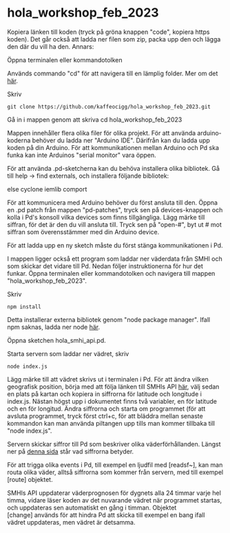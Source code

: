# hola_workshop_feb_2023

Kopiera länken till koden (tryck på gröna knappen "code", kopiera https koden). Det går också att ladda ner filen som zip, packa upp den och lägga den där du vill ha den. Annars: 

Öppna terminalen eller kommandotolken

Används commando "cd" för att navigera till en lämplig folder. Mer om det [här](https://help.ubuntu.com/community/UsingTheTerminal).

Skriv 
```
git clone https://github.com/kaffeocigg/hola_workshop_feb_2023.git
```


Gå in i mappen genom att skriva cd hola_workshop_feb_2023

Mappen innehåller flera olika filer för olika projekt. För att använda arduino-koderna behöver du ladda ner "Arduino IDE". Därifrån kan du ladda upp koden på din Arduino. För att kommunikationen mellan Arduino och Pd ska funka kan inte Arduinos "serial monitor" vara öppen.

För att använda .pd-sketcherna kan du behöva installera olika bibliotek. Gå till help -> find externals, och installera följande bibliotek:

else
cyclone
iemlib
comport

För att kommunicera med Arduino behöver du först ansluta till den. Öppna en .pd patch från mappen "pd-patches", tryck sen på devices-knappen och kolla i Pd's konsoll vilka devices som finns tillgängliga. Lägg märke till siffran, för det är den du vill ansluta till. Tryck sen på "open-#", byt ut # mot siffran som överensstämmer med din Arduino device. 

För att ladda upp en ny sketch måste du först stänga kommunikationen i Pd. 




I mappen ligger också ett program som laddar ner väderdata från SMHI och som skickar det vidare till Pd. Nedan följer instruktionerna för hur det funkar. Öppna terminalen eller kommandotolken och navigera till mappen "hola_workshop_feb_2023". 


Skriv 
```
npm install
```

Detta installerar externa bibliotek genom "node package manager". Ifall npm saknas, ladda ner node [här](https://nodejs.org/en/download/).

Öppna sketchen hola_smhi_api.pd.

Starta servern som laddar ner vädret, skriv
```
node index.js
```

Lägg märke till att vädret skrivs ut i terminalen i Pd. För att ändra vilken geografisk position, börja med att följa länken till SMHIs API [här](https://opendata.smhi.se/apidocs/metfcst/demo_point.html), välj sedan en plats på kartan och kopiera in siffrorna för latitude och longitude i index.js. Nästan högst upp i dokumentet finns två variabler, en för latitude och en för longitud. Ändra siffrorna och starta om programmet (för att avsluta programmet, tryck först ctrl+c, för att bläddra mellan senaste kommandon kan man använda piltangen upp tills man kommer tillbaka till "node index.js".

Servern skickar siffror till Pd som beskriver olika väderförhållanden. Längst ner på [denna sida](https://opendata.smhi.se/apidocs/metfcst/parameters.html) står vad siffrorna betyder.

För att trigga olika events i Pd, till exempel en ljudfil med [readsf~], kan man routa olika väder, alltså siffrorna som kommer från servern, med till exempel [route] objektet.

SMHIs API uppdaterar väderprognosen för dygnets alla 24 timmar varje hel timma, vidare läser koden av det nuvarande vädret när programmet startas, och uppdateras sen automatiskt en gång i timman. Objektet [change] används för att hindra Pd att skicka till exempel en bang ifall vädret uppdateras, men vädret är detsamma.


